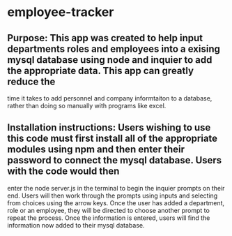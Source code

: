 # employee-tracker

## Purpose:  This app was created to help input departments roles and employees into a exising mysql database using node and inquier to add the appropriate data.  This app can greatly reduce the
time it takes to add personnel and company informtaiton to a database, rather than doing so manually with programs like excel.  

## Installation instructions:  Users wishing to use this code must first install all of the appropriate modules using npm and then enter their password to connect the mysql database. Users with the code would then
enter the node server.js in the terminal to begin the inquier prompts on their end.  Users will then work through the prompts using inputs and selecting from choices using the arrow keys.  Once the user has
added a department, role or an employee, they will be directed to choose another prompt to repeat the process.  Once the information is entered, users will find the information now added to their mysql database.  

